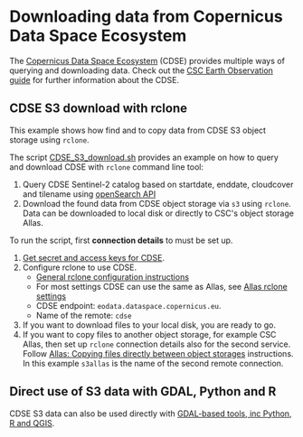 # Downloading data from Copernicus Data Space Ecosystem

The [Copernicus Data Space Ecosystem](https://dataspace.copernicus.eu/) (CDSE) provides multiple ways of querying and downloading data. Check out the [CSC Earth Observation guide](https://docs.csc.fi/support/tutorials/gis/eo_guide) for further information about the CDSE.

## CDSE S3 download with rclone
This example shows how find and to copy data from CDSE S3 object storage using `rclone`. 

The script [CDSE_S3_download.sh](CDSE_S3_download.sh) provides an example on how to query and download CDSE with `rclone` command line tool:

1. Query CDSE Sentinel-2 catalog based on startdate, enddate, cloudcover and tilename using [openSearch API](https://documentation.dataspace.copernicus.eu/APIs/OpenSearch.html)
2. Download the found data from CDSE object storage via `s3` using `rclone`. Data can be downloaded to local disk or directly to CSC's object storage Allas. 

To run the script, first **connection details** to must be set up.

1. [Get secret and access keys for CDSE](https://documentation.dataspace.copernicus.eu/APIs/S3.html#generate-secrets).
2. Configure rclone to use CDSE.
    * [General rclone configuration instructions](https://rclone.org/docs/#configure)
    * For most settings CDSE can use the same as Allas, see [Allas rclone settings](https://docs.csc.fi/data/Allas/using_allas/rclone_local/#configuring-s3-connection-in-windows)
    * CDSE endpoint: `eodata.dataspace.copernicus.eu`.
    * Name of the remote: `cdse`
3. If you want to download files to your local disk, you are ready to go. 
4. If you want to copy files to another object storage, for example CSC Allas, then set up `rclone` connection details also for the second service. Follow [Allas: Copying files directly between object storages](https://docs.csc.fi/data/Allas/accessing_allas/#copying-files-directly-between-object-storages) instructions. In this example `s3allas` is the name of the second remote connection.

## Direct use of S3 data with GDAL, Python and R
CDSE S3 data can also be used directly with [GDAL-based tools, inc Python, R and QGIS](https://docs.csc.fi/support/tutorials/gis/gdal_cloud/#vsis3-reading-and-writing-files-fromto-s3-services).
